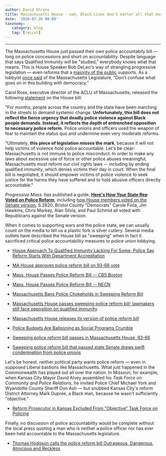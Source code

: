 ```yaml
---
author: David Ehrens
title: Massachusetts House - nah, Black Lives don't matter all that much
date: '2020-07-26 08:00'
taxonomy:
   category: blog
   tag: [resist]
---
```

---
The Massachusetts House just passed their own police accountabily bill — long on police concessions and short on accountability. Despite language that says Qualified Immunity will be "studied," everybody knows what that means. This is House Speaker Bob DeLeo's way of strangling progressive legislation — even reforms that a [majority of the public](https://www.cato.org/publications/survey-reports/poll-63-americans-favor-eliminating-qualified-immunity-police) supports. As a lobbyist [once said](https://commonwealthmagazine.org/opinion/ex-lobbyist-reveals-how-the-house-really-works/) of the Massachusetts Legislature, "Don't confuse what goes on in this building with democracy."

Carol Rose, executive director of the ACLU of Massachusetts, released the following [statement](https://www.aclum.org/en/news/massachusetts-house-passes-omnibus-policing-bill) on the House bill:

"For months, people across the country and the state have been marching in the streets to demand systemic change. **Unfortunately, this bill does not reflect the fierce urgency that deadly police violence against Black people demands. Instead, it reflects the depth of entrenched opposition to necessary police reform.** Police unions and officers used the weapon of fear to maintain the status quo and undermine even very moderate reforms.

"Ultimately, **this piece of legislation misses the mark**, because it will not help victims of violence hold police accountable. Let's be clear: Massachusetts is not immune to police misconduct. In order to make any laws about excessive use of force or other police abuses meaningful, Massachusetts must reform our civil rights laws -- including by ending qualified immunity, which denies victims their day in court. When the final bill is negotiated, it should empower victims of police violence to seek justice for the harms they have suffered and to hold abusive officers directly accountable."

*Progressive Mass.* has published a guide, **[Here's How Your State Rep Voted on Police Reform](https://www.progressivemass.com/house-police-votes-2020)**, including [how House members voted on the Senate version](https://d3n8a8pro7vhmx.cloudfront.net/progressivemass/pages/5685/attachments/original/1595708697/Final_House_police_vote.png), S.2820. Bristol County "Democrats" Carole Fiola, Jim Hawkins, Chris Markey, Alan Silvia, and Paul Schmid all voted with Republicans against the Senate version.

When it comes to supporting wars and the police state, we can usually count on the media to tell us a plastic fork is silver cutlery. Several media outlets have described the House bill as "sweeping" when in fact it sacrificed critical police accountability measures to police union lobbying.

-   [House Approach To Qualified Immunity Lacking For Some; Police Say Reform Starts With Department Accreditation](https://www.wgbh.org/news/local-news/2020/07/20/house-approach-to-qualified-immunity-lacking-for-some-police-say-reform-starts-with-department-accreditation)

-   [MA House approves police reform bill on 93-66 vote](https://commonwealthmagazine.org/criminal-justice/house-approves-police-reform-bill-on-93-66-vote/)

-   [Mass. House Passes Police Reform Bill -- CBS Boston](https://boston.cbslocal.com/2020/07/24/mass-house-passes-police-reform-bill/)

-   [Mass. House Passes Police Reform Bill -- NECN](https://www.necn.com/on-air/as-seen-on/mass-house-passes-police-reform-bill/2302270/)

-   [Massachusetts Bans Police Chokeholds in Sweeping Reform Bill](https://www.newsweek.com/massachusetts-police-chokeholds-banned-1520467)

-   [Massachusetts House passes sweeping police reform bill; lawmakers still face opposition on qualified immunity](https://www.masslive.com/politics/2020/07/massachusetts-house-passes-a-police-reform-bill-but-lawmakers-still-face-opposition-on-qualified-immunity.html)

-   [Massachusetts House releases its version of police reform bill](https://turnto10.com/news/local/massachusetts-house-releases-its-version-of-police-reform-bill)

-   [Police Budgets Are Ballooning as Social Programs Crumble](https://web.archive.org/web/20201203083534/https://inthesetimes.com/article/22674/police-budgets-social-programs-education-racial-justice-protests)

-   [Sweeping police reform bill passes in Massachusetts House, 93-66](https://www.boston25news.com/news/local/sweeping-police-reform-bill-passes-massachusetts-house-93-66/Z3HX3CY2OBBMRA4PEJDDPSUOC4/)

-   [Sweeping police reform bill that passed state Senate draws swift condemnation from police unions](https://www.bostonglobe.com/2020/07/14/metro/police-reform-bill-passes-state-senate-30-7/)

Let's be honest. neither political party wants police reform — even in supposed Liberal bastions like Massachusetts. What just happened in the Commonwealth has played out all over the nation. In Missouri, for example, when Kansas City Mayor David Alvey assembled his *Task Force on Community and Police Relation*s, he invited Police Chief Michael York and Wyandotte County Sheriff Don Ash — but snubbed Kansas City's reform District Attorney Mark Dupree, a Black man, because he wasn't sufficiently "objective."

-   [Reform Prosecutor in Kansas Excluded From "Objective" Task Force on Policing](https://theintercept.com/2020/07/26/police-reform-prosecutors-kansas-city/)

Finally, no discussion of police accountability would be complete without the local press quoting a man who is neither a police officer nor has ever been held accountable to the Massachusetts legislature.

-   [Thomas Hodgson calls the police reform bill Outrageous, Dangerous, Atrocious and Reckless](https://www.newbedfordguide.com/opinion-bristol-sheriff-hodgson-police-reform-massachusetts-legislature-less-safe/2020/07/22)
